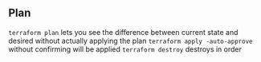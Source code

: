 ## Plan
`terraform plan` lets you see the difference between current state and desired without actually applying the plan
`terraform apply -auto-approve` without confirming will be applied
`terraform destroy` destroys in order